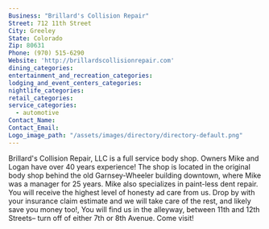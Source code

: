 ```yaml
---
Business: "Brillard's Collision Repair"
Street: 712 11th Street
City: Greeley
State: Colorado
Zip: 80631
Phone: (970) 515-6290
Website: 'http://brillardscollisionrepair.com'
dining_categories:
entertainment_and_recreation_categories:
lodging_and_event_centers_categories:
nightlife_categories:
retail_categories:
service_categories:
  - automotive
Contact_Name:
Contact_Email:
Logo_image_path: "/assets/images/directory/directory-default.png"
---
```



Brillard's Collision Repair, LLC is a full service body shop. Owners Mike and Logan have over 40 years experience! The shop is located in the original body shop behind the old Garnsey-Wheeler building downtown, where Mike was a manager for 25 years. Mike also specializes in paint-less dent repair. You will receive the highest level of honesty ad care from us. Drop by with your insurance claim estimate and we will take care of the rest, and likely save you money too!, You will find us in the alleyway, between 11th and 12th Streets– turn off of either 7th or 8th Avenue. Come visit!